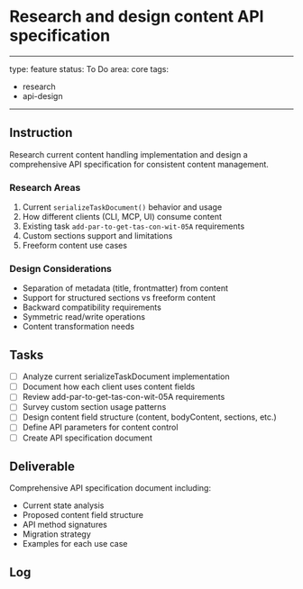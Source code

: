 # Research and design content API specification

---
type: feature
status: To Do
area: core
tags:
  - research
  - api-design
---


## Instruction
Research current content handling implementation and design a comprehensive API specification for consistent content management.

### Research Areas
1. Current `serializeTaskDocument()` behavior and usage
2. How different clients (CLI, MCP, UI) consume content
3. Existing task `add-par-to-get-tas-con-wit-05A` requirements
4. Custom sections support and limitations
5. Freeform content use cases

### Design Considerations
- Separation of metadata (title, frontmatter) from content
- Support for structured sections vs freeform content
- Backward compatibility requirements
- Symmetric read/write operations
- Content transformation needs

## Tasks
- [ ] Analyze current serializeTaskDocument implementation
- [ ] Document how each client uses content fields
- [ ] Review add-par-to-get-tas-con-wit-05A requirements
- [ ] Survey custom section usage patterns
- [ ] Design content field structure (content, bodyContent, sections, etc.)
- [ ] Define API parameters for content control
- [ ] Create API specification document

## Deliverable
Comprehensive API specification document including:
- Current state analysis
- Proposed content field structure
- API method signatures
- Migration strategy
- Examples for each use case

## Log
